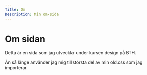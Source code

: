 ```yaml
---
Title: Om
Description: Min om-sida
---
```


Om sidan
==========================

Detta är en sida som jag utvecklar under kursen design på BTH.

Än så länge använder jag mig till största del av min old.css som jag importerar.